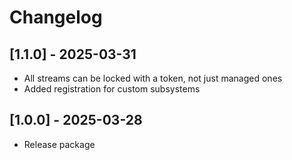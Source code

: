 # Changelog

## [1.1.0] - 2025-03-31

* All streams can be locked with a token, not just managed ones
* Added registration for custom subsystems

## [1.0.0] - 2025-03-28

* Release package